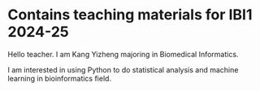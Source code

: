 # Contains teaching materials for IBI1 2024-25
Hello teacher. I am Kang Yizheng majoring in Biomedical Informatics.

I am interested in using Python to do statistical analysis and machine learning in bioinformatics field.